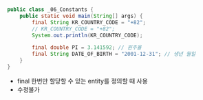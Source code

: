 ```java


public class _06_Constants {
    public static void main(String[] args) {
        final String KR_COUNTRY_CODE = "+82"; 
        // KR_COUNTRY_CODE = "+82";
        System.out.println(KR_COUNTRY_CODE);

        final double PI = 3.141592; // 원주율
        final String DATE_OF_BIRTH = "2001-12-31"; // 생년 월일
    }
}

```
+ final 한번만 할당할 수 있는 entity를 정의할 때 사용
+ 수정불가
